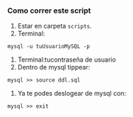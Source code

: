 ### Como correr este script

1. Estar en carpeta `scripts`.
1. Terminal:
  ```shell
  mysql -u tuUsuarioMySQL -p
  ```
1. Terminal:tucontraseña de usuario
1. Dentro de mysql tippear:
  ```shell
  mysql >> source ddl.sql
  ```
1. Ya te podes deslogear de mysql con:
  ```shell
  mysql >> exit
  ```
